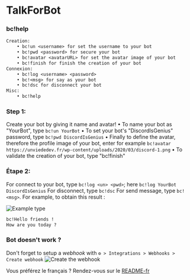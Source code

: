 # TalkForBot

### bc!help
```txt
Creation:
    • bc!un <username> for set the username to your bot
    • bc!pwd <password> for secure your bot
    • bc!avatar <avatarURL> for set the avatar image of your bot
    • bc!finish for finish the creation of your bot
Connexion:
    • bc!log <username> <password> 
    • bc!<msg> for say as your bot
    • bc!dsc for disconnect your bot
Misc:
    • bc!help
```

### Step 1:
Create your bot by giving it name and avatar!
• To name your bot as "YourBot", type `bc!un YourBot`
• To set your bot's "DiscordIsGenius" password, type `bc!pwd DiscordIsGenius`
• Finally to define the avatar, therefore the profile image of your bot, enter for example `bc!avatar https://unviededev.fr/wp-content/uploads/2020/03/discord-1.png`
• To validate the creation of your bot, type "bc!finish"

### Étape 2:
For connect to your bot, type `bc!log <un> <pwd>`; here `bc!log YourBot DiscordIsGenius`
For disconnect, type `bc!dsc`
For send message, type `bc!<msg>`. For example, to obtain this result :<br>

![Example](https://cdn.discordapp.com/attachments/833611556411277362/833614678470819870/unknown.png)
type
```txt
bc!Hello friends !
How are you today ?
```

### Bot doesn't work ?
Don't forget to setup a *webhook* with `⚙️ > Integrations > Webhooks > Create webhook`
![Create the webhook](https://discordjs.guide/assets/img/creating-webhooks-1.6ad23b58.png)

Vous préférez le français ? Rendez-vous sur le [README-fr](./README-fr.md)
